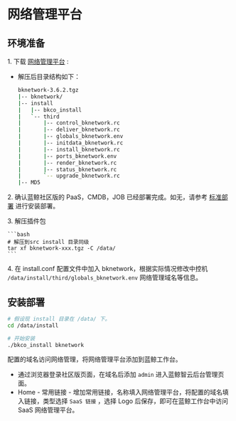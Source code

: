# 网络管理平台

## 环境准备

1\. 下载 [网络管理平台](https://bk.tencent.com/download_sdk/) :

  - 解压后目录结构如下：

    ```bash
    bknetwork-3.6.2.tgz
    |-- bknetwork/
    |-- install
    |   |-- bkco_install
    |   `-- third
    |       |-- control_bknetwork.rc
    |       |-- deliver_bknetwork.rc
    |       |-- globals_bknetwork.env
    |       |-- initdata_bknetwork.rc
    |       |-- install_bknetwork.rc
    |       |-- ports_bknetwork.env
    |       |-- render_bknetwork.rc
    |       |-- status_bknetwork.rc
    |       `-- upgrade_bknetwork.rc
    |-- MD5
    ```

2\. 确认蓝鲸社区版的 PaaS，CMDB，JOB 已经部署完成。如无，请参考 [标准部署](../../基础包安装/多机部署/quick_install.md) 进行安装部署。

3\. 解压插件包

    ```bash
    # 解压到src install 目录同级
    tar xf bknetwork-xxx.tgz -C /data/
    ```

4\. 在 install.conf 配置文件中加入 bknetwork，根据实际情况修改中控机 `/data/install/third/globals_bknetwork.env` 网络管理域名等信息。

## 安装部署

  ```bash
  # 假设现 install 目录在 /data/ 下。
  cd /data/install

  # 开始安装
  ./bkco_install bknetwork
  ```

配置的域名访问网络管理，将网络管理平台添加到蓝鲸工作台。

  * 通过浏览器登录社区版页面，在域名后添加 `admin` 进入蓝鲸智云后台管理页面。
  * Home - 常用链接 - 增加常用链接，名称填入网络管理平台，将配置的域名填入链接，类型选择 `SaaS 链接` ，选择 Logo 后保存，即可在蓝鲸工作台中访问 SaaS 网络管理平台。
